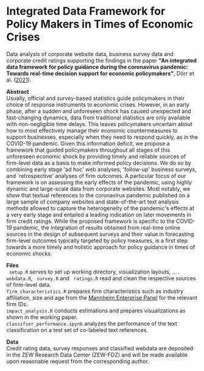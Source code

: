 # Integrated Data Framework for Policy Makers in Times of Economic Crises
Data analysis of corporate website data, business survey data and corporate credit ratings supporting the findings in the paper **"An integrated data framework for policy guidance during the coronavirus pandemic: Towards real-time decision support for economic policymakers"**, Dörr et al. ([2021](https://ftp.zew.de/pub/zew-docs/dp/dp21062.pdf)).

**Abstract**<br/>
Usually, official and survey-based statistics guide policymakers in their choice of response instruments to economic crises. However, in an early phase, after a sudden and unforeseen shock has caused unexpected and fast-changing dynamics, data from traditional statistics are only available with non-negligible time delays. This leaves policymakers uncertain about how to most effectively manage their economic countermeasures to support businesses, especially when they need to respond quickly, as in the COVID-19 pandemic. Given this information deficit, we propose a framework that guided policymakers throughout all stages of this unforeseen economic shock by providing timely and reliable sources of firm-level data as a basis to make informed policy decisions. We do so by combining early stage 'ad hoc' web analyses, 'follow-up' business surveys, and `retrospective' analyses of firm outcomes. A particular focus of our framework is on assessing the early effects of the pandemic, using highly dynamic and large-scale data from corporate websites. Most notably, we show that textual references to the coronavirus pandemic published on a large sample of company websites and state-of-the-art text analysis methods allowed to capture the heterogeneity of the pandemic's effects at a very early stage and entailed a leading indication on later movements in firm credit ratings. While the proposed framework is specific to the COVID-19 pandemic, the integration of results obtained from real-time online sources in the design of subsequent surveys and their value in forecasting firm-level outcomes typically targeted by policy measures,
is a first step towards a more timely and holistic approach for policy guidance in times of economic shocks.

**Files**<br/>
<code> setup.R</code> serves to set up working directory, visualization layouts, ... .
<code> webdata.R</code>, <code> survey.R</code> and <code> ratings.R</code> read and clean the respective sources of firm-level data. 
<code> firm_characteristics.R</code> prepares firm characteristics such as industry affiliation, size and age from the [Mannheim Enterprise Panel](https://www.zew.de/en/research-at-zew/the-mannheim-enterprise-panel) for the relevant firm IDs.
<code> impact_analysis.R</code> conducts estimations and prepares visualizations as shown in the working paper.
<code> classifier_performance.ipynb</code> analyzes the performance of the text classification on a test set of co-labeled text references.

**Data**<br/>
Credit rating data, survey responses and classified webdata are deposited in the ZEW Research Data Center (ZEW-FDZ) and will be made available upon reasonable request from the corresponding author.
